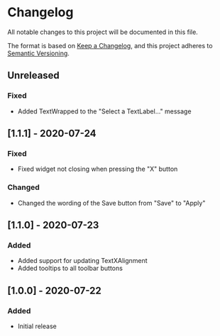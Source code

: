 # Changelog
All notable changes to this project will be documented in this file.

The format is based on [Keep a Changelog](https://keepachangelog.com/en/1.0.0/),
and this project adheres to [Semantic Versioning](https://semver.org/spec/v2.0.0.html).

## Unreleased
### Fixed
- Added TextWrapped to the "Select a TextLabel..." message

## [1.1.1] - 2020-07-24
### Fixed
- Fixed widget not closing when pressing the "X" button

### Changed
- Changed the wording of the Save button from "Save" to "Apply"

## [1.1.0] - 2020-07-23
### Added
- Added support for updating TextXAlignment
- Added tooltips to all toolbar buttons

## [1.0.0] - 2020-07-22
### Added
- Initial release